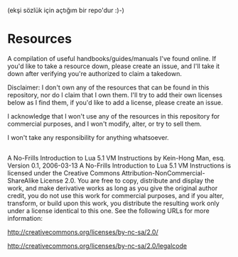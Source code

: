 (ekşi sözlük için açtığım bir repo'dur :)-)

# Resources
A compilation of useful handbooks/guides/manuals I've found online. If you'd like to take a resource down, please create an issue, and I'll take it down after verifying you're authorized to claim a takedown.

Disclaimer: I don't own any of the resources that can be found in this repository, nor do I claim that I own them. I'll try to add their own licenses below as I find them, if you'd like to add a license, please create an issue. 

I acknowledge that I won't use any of the resources in this repository for commercial purposes, and I won't modify, alter, or try to sell them.

I won't take any responsibility for anything whatsoever.


##
A No-Frills Introduction to Lua 5.1 VM Instructions
  by Kein-Hong Man, esq. <khman AT users.sf.net>
  Version 0.1, 2006-03-13
A No-Frills Introduction to Lua 5.1 VM Instructions is licensed under the Creative Commons Attribution-NonCommercial-ShareAlike License 2.0. You are free to copy, distribute and display the work, and make derivative works as long as you give the original author credit, you do not use this work for commercial purposes, and if you alter, transform, or build upon this work, you distribute the resulting work only under a license identical to this one. See the following URLs for more information:

http://creativecommons.org/licenses/by-nc-sa/2.0/

http://creativecommons.org/licenses/by-nc-sa/2.0/legalcode
